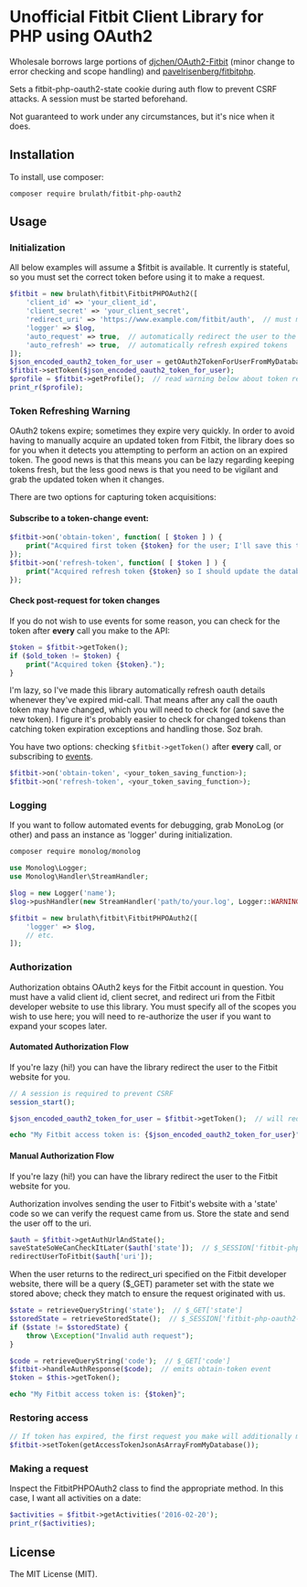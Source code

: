 # Unofficial Fitbit Client Library for PHP using OAuth2

Wholesale borrows large portions of [djchen/OAuth2-Fitbit](https://github.com/djchen/oauth2-fitbit) (minor change to
 error checking and scope handling) and [pavelrisenberg/fitbitphp](https://github.com/pavelrisenberg/fitbitphp).

Sets a fitbit-php-oauth2-state cookie during auth flow to prevent CSRF attacks. A session must be started beforehand.

Not guaranteed to work under any circumstances, but it's nice when it does.

## Installation

To install, use composer:

```composer require brulath/fitbit-php-oauth2```

## Usage

### Initialization

All below examples will assume a $fitbit is available. It currently is stateful, so you must set the correct token before
using it to make a request.

```php
$fitbit = new brulath\fitbit\FitbitPHPOAuth2([
    'client_id' => 'your_client_id',
    'client_secret' => 'your_client_secret',
    'redirect_uri' => 'https://www.example.com/fitbit/auth',  // must match URI specified in your app on the Fitbit Developer website
    'logger' => $log,
    'auto_request' => true,  // automatically redirect the user to the Fitbit OAuth process if a token doesn't exist
    'auto_refresh' => true,  // automatically refresh expired tokens
]);
$json_encoded_oauth2_token_for_user = getOAuth2TokenForUserFromMyDatabase();
$fitbit->setToken($json_encoded_oauth2_token_for_user);
$profile = $fitbit->getProfile();  // read warning below about token refreshes
print_r($profile);
```

### Token Refreshing Warning

OAuth2 tokens expire; sometimes they expire very quickly. In order to avoid having to manually acquire an updated token
from Fitbit, the library does so for you when it detects you attempting to perform an action on an expired token. The good
news is that this means you can be lazy regarding keeping tokens fresh, but the less good news is that you need to be vigilant
and grab the updated token when it changes.

There are two options for capturing token acquisitions:

#### Subscribe to a token-change event:
```php
$fitbit->on('obtain-token', function( [ $token ] ) {
    print("Acquired first token {$token} for the user; I'll save this to the database.");
});
$fitbit->on('refresh-token', function( [ $token ] ) {
    print("Acquired refresh token {$token} so I should update the database with this user's new OAuth2 token.");
});
```

#### Check post-request for token changes

If you do not wish to use events for some reason, you can check for the token after __every__ call you make to the API:
```php
$token = $fitbit->getToken();
if ($old_token != $token) {
    print("Acquired token {$token}.");
}
```

I'm lazy, so I've made this library automatically refresh oauth details whenever they've expired mid-call. That means
 after any call the oauth token may have changed, which you will need to check for (and save the new token). I figure
 it's probably easier to check for changed tokens than catching token expiration exceptions and handling those.
 Soz brah.
 
You have two options: checking ```$fitbit->getToken()``` after __every__ call, or subscribing to [events](http://sabre.io/event/).

```php
$fitbit->on('obtain-token', <your_token_saving_function>);
$fitbit->on('refresh-token', <your_token_saving_function>);
```
### Logging

If you want to follow automated events for debugging, grab MonoLog (or other) and pass an instance as 'logger' during initialization.

```bash
composer require monolog/monolog
```
```php
use Monolog\Logger;
use Monolog\Handler\StreamHandler;

$log = new Logger('name');
$log->pushHandler(new StreamHandler('path/to/your.log', Logger::WARNING));

$fitbit = new brulath\fitbit\FitbitPHPOAuth2([
    'logger' => $log,
    // etc.
]);
```

### Authorization

Authorization obtains OAuth2 keys for the Fitbit account in question. You must have a valid client id, client secret,
and redirect uri from the Fitbit developer website to use this library. You must specify all of the scopes you wish
to use here; you will need to re-authorize the user if you want to expand your scopes later.

#### Automated Authorization Flow

If you're lazy (hi!) you can have the library redirect the user to the Fitbit website for you.

```php
// A session is required to prevent CSRF
session_start();

$json_encoded_oauth2_token_for_user = $fitbit->getToken();  // will redirect user to fitbit ($fitbit->doAuthFlow()). the cookie it sets must survive.

echo "My Fitbit access token is: {$json_encoded_oauth2_token_for_user}";
```

#### Manual Authorization Flow

If you're lazy (hi!) you can have the library redirect the user to the Fitbit website for you.

Authorization involves sending the user to Fitbit's website with a 'state' code so we can verify the request came from us.
Store the state and send the user off to the uri.
```php
$auth = $fitbit->getAuthUrlAndState();
saveStateSoWeCanCheckItLater($auth['state']);  // $_SESSION['fitbit-php-oauth2-state'] = $auth['state']
redirectUserToFitbit($auth['uri']);
```

When the user returns to the redirect_uri specified on the Fitbit developer website, there will be a query ($_GET) parameter
set with the state we stored above; check they match to ensure the request originated with us.
```php
$state = retrieveQueryString('state');  // $_GET['state']
$storedState = retrieveStoredState();  // $_SESSION['fitbit-php-oauth2-state']
if ($state != $storedState) {
    throw \Exception("Invalid auth request");
}

$code = retrieveQueryString('code');  // $_GET['code']
$fitbit->handleAuthResponse($code);  // emits obtain-token event
$token = $this->getToken();

echo "My Fitbit access token is: {$token}";
```

### Restoring access
```php
// If token has expired, the first request you make will additionally make a refresh request
$fitbit->setToken(getAccessTokenJsonAsArrayFromMyDatabase());
```

### Making a request

Inspect the FitbitPHPOAuth2 class to find the appropriate method. In this case, I want all activities on a date:
```php
$activities = $fitbit->getActivities('2016-02-20');
print_r($activities);
```

## License

The MIT License (MIT).
